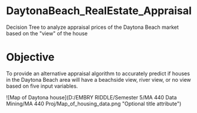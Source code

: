 # DaytonaBeach_RealEstate_Appraisal
Decision Tree to analyze appraisal prices of the Daytona Beach market based on the "view" of the house


# Objective
To provide an alternative appraisal algorithm to accurately predict if houses in the Daytona Beach area will have a
beachside view, river view, or no view based on five input variables. 

![Map of Daytona house](D:/EMBRY RIDDLE/Semester 5/MA 440 Data Mining/MA 440 Proj/Map_of_housing_data.png "Optional title attribute")

